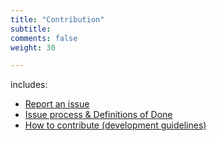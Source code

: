 ```yaml
---
title: "Contribution"
subtitle: 
comments: false
weight: 30

---
```


includes:

* [Report an issue](/contribution/report-an-issue)
* [Issue process & Definitions of Done](/contribution/issue-process)
* [How to contribute (development guidelines)](/contribution/how-to-contribute)

